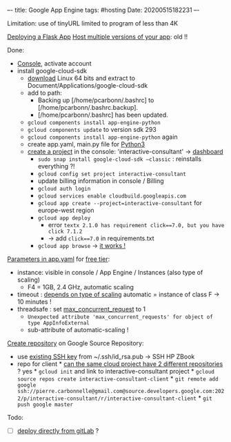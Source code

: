 –-
title: Google App Engine
tags: #hosting
Date: 20200515182231
–-

Limitation: use of tinyURL limited to program of less than 4K

[Deploying a Flask App](https://medium.com/@dmahugh_70618/deploying-a-flask-app-to-google-app-engine-faa883b5ffab)
[Host multiple versions of your app](https://rominirani.com/app-engine-dev-tips-6-understand-application-versions-d5b195b3f36c): old !!

Done:
* [Console](https://console.cloud.google.com/?_ga=2.171405280.1706200510.1590413868-1723277893.1589396646&pli=1), activate account
* install google-cloud-sdk
    * [download](https://cloud.google.com/sdk/docs#install_the_latest_cloud_tools_version_cloudsdk_current_version) Linux 64 bits and extract to Document/Applications/google-cloud-sdk
    * add to path:
        * Backing up [/home/pcarbonn/.bashrc] to [/home/pcarbonn/.bashrc.backup].
        * [/home/pcarbonn/.bashrc] has been updated.
    * `gcloud components install app-engine-python`
    * `gcloud components update` to version sdk 293
    * `gcloud components install app-engine-python` again
    * create app.yaml, main.py file for [Python3](https://cloud.google.com/appengine/docs/standard/python/migrate-to-python3/config-files#updating_appyaml)
    * [create a project](https://cloud.google.com/resource-manager/docs/creating-managing-projects) in the console: 'interactive-consultant' → [dashboard](https://console.cloud.google.com/home/dashboard?project=interactive-consultant)
        * `sudo snap install google-cloud-sdk –classic` : reinstalls everything ?!
        * `gcloud config set project interactive-consultant`
        * update billing information in console / Billing
        * `gcloud auth login`
        * `gcloud services enable cloudbuild.googleapis.com`
        * `gcloud app create --project=interactive-consultant` for europe-west region
        * `gcloud app deploy`
            * error `textx 2.1.0 has requirement click==7.0, but you have click 7.1.2`
            * → add `click==7.0` in requirements.txt
        * `gcloud app browse` → [it works !](https://interactive-consultant.ew.r.appspot.com/)

[Parameters in app.yaml](https://cloud.google.com/appengine/docs/standard/python3/config/appref#entrypoint) for [free tier](https://cloud.google.com/free/docs/gcp-free-tier?hl=fr):
* instance: visible in console / App Engine / Instances (also type of scaling)
    * F4 = 1GB, 2.4 GHz, automatic scaling
* timeout : [depends on type of scaling](https://cloud.google.com/appengine/docs/standard/python/how-instances-are-managed#timeout) automatic = instance of class F → 10 minutes !
* threadsafe : set [max_concurrent_request](https://cloud.google.com/appengine/docs/standard/python/migrate-to-python3/config-files) to 1
    * `Unexpected attribute 'max_concurrent_requests' for object of type AppInfoExternal`
    * sub-attribute of automatic-scaling !

[Create repository](https://cloud.google.com/source-repositories/docs/pushing-code-from-a-repository?hl=fr) on Google Source Repository:
* use [existing SSH key](https://cloud.google.com/source-repositories/docs/authentication?hl=fr#use_existing_keys) from ~/.ssh/id_rsa.pub → SSH HP ZBook
* repo for client
        * [can the same cloud project have 2 different repositories](https://stackoverflow.com/questions/34674020/possible-way-to-add-multiple-git-repositories-in-the-same-google-cloud-project) ? yes
        * `gcloud init` and link to interactive-consultant project
        * `gcloud source repos create interactive-consultant-client`
        * `git remote add google ssh://pierre.carbonnelle@gmail.com@source.developers.google.com:2022/p/interactive-consultant/r/interactive-consultant-client`
        * `git push google master`

Todo:
- [ ] [deploy directly from gitLab](https://medium.com/faun/deploy-directly-from-gitlab-to-google-app-engine-d78bc3f9c983) ?
